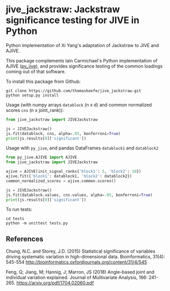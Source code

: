 # jive_jackstraw: Jackstraw significance testing for JIVE in Python

Python implementation of Xi Yang's adaptation of Jackstraw to JIVE and AJIVE.

This package complements Iain Carmichael's
Python implementation of AJIVE ([py_jive](https://github.com/idc9/py_jive)), and
provides significance testing of the common loadings coming out of that software.

To install this package from Github:
```
git clone https://github.com/thomaskeefe/jive_jackstraw.git
python setup.py install
```

Usage (with numpy arrays `datablock` (n x d) and common normalized scores `cns` (n x joint_rank)):
```python
from jive_jackstraw import JIVEJackstraw

js = JIVEJackstraw()
js.fit(datablock, cns, alpha=.05, bonferroni=True)
print(js.results[0]['significant'])
```

Usage with `py_jive`, and pandas DataFrames `datablock1` and `datablock2`
```python
from py_jive.AJIVE import AJIVE
from jive_jackstraw import JIVEJackstraw

ajive = AJIVE(init_signal_ranks{'block1': 5, 'block2': 10})
ajive.fit({'block1': datablock1, 'block2': datablock2})
common_normalized_scores = ajive.common.scores()

js = JIVEJackstraw()
js.fit(datablock.values, cns.values, alpha=.05, bonferroni=True)
print(js.results[0]['significant'])
```


To run tests:
```
cd tests
python -m unittest tests.py
```

## References
Chung, N.C. and Storey, J.D. (2015) Statistical significance of variables driving systematic variation in high-dimensional data. Bioinformatics, 31(4): 545-554 http://bioinformatics.oxfordjournals.org/content/31/4/545

Feng, Q; Jiang, M; Hannig, J; Marron, JS (2018) Angle-based joint and individual variation explained. Journal of Multivariate Analysis, 166: 241-265. https://arxiv.org/pdf/1704.02060.pdf
